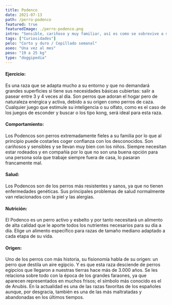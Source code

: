 ```yaml
---
title: Podenco
date: 2021-07-13
path: /perro-podenco
featured: true
featuredImage: ./perro-podenco.png
intro: "Sensible, cariñoso y muy familiar, así es como se sobrevive a más de 3.000 años."
tags: ["Curiosidades"]
pelo: "Corto y duro / Cepillado semanal"
aseo: "Una vez al mes"
peso: "19 a 25 kg"
type: "doggipedia"
---
```


#### Ejercicio:
Es una raza que se adapta mucho a su entorno y que no demandará grandes superficies si tiene sus necesidades básicas cubiertas: salir a pasear entre 3 y 4 veces al día. 
Son perros que adoran el hogar pero de naturaleza enérgica y activa, debido a su origen como perros de caza. Cualquier juego que estimule su inteligencia o su olfato, como es el caso de los juegos de esconder y buscar o los tipo kong, será ideal para esta raza.

#### Comportamiento:
Los Podencos son perros extremadamente fieles a su familia por lo que al principio puede costarles coger confianza con los desconocidos. Son cariñosos y sensibles y se llevan muy bien con los niños. Siempre necesitan estar rodeados y en compañía por lo que no son una buena opción para una persona sola que trabaje siempre fuera de casa, lo pasaran francamente mal.

#### Salud:
Los Podencos son de los perros más resistentes y sanos, ya que no tienen enfermedades genéticas. Sus principales problemas de salud normalmente van relacionados con la piel y las alergias.

#### Nutrición:
El Podenco es un perro activo y esbelto y por tanto necesitará un alimento de alta calidad que le aporte todos los nutrientes necesarios para su día a día. Elige un alimento específico para razas de tamaño mediano adaptado a cada etapa de su vida.

#### Origen:
Uno de los perros con más historia, su fisionomía habla de su origen: un perro que destila un aire egipcio. Y es que esta raza desciende de perros egipcios que llegaron a nuestras tierras hace más de 3.000 años. Se les relaciona sobre todo con la época de los grandes faraones, ya que aparecen representados en muchos frisos; el símbolo más conocido es el de Anubis. 
En la actualidad es una de las razas favoritas de los españoles aunque, por desgracia, también es una de las más maltratadas y abandonadas en los últimos tiempos.

